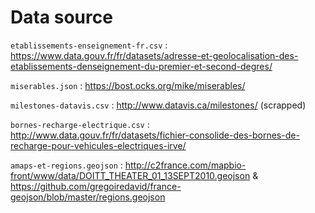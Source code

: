 # Data source

``etablissements-enseignement-fr.csv`` : https://www.data.gouv.fr/fr/datasets/adresse-et-geolocalisation-des-etablissements-denseignement-du-premier-et-second-degres/

``miserables.json`` : https://bost.ocks.org/mike/miserables/

``milestones-datavis.csv`` : http://www.datavis.ca/milestones/ (scrapped)

``bornes-recharge-electrique.csv`` : http://www.data.gouv.fr/fr/datasets/fichier-consolide-des-bornes-de-recharge-pour-vehicules-electriques-irve/

``amaps-et-regions.geojson`` : http://c2france.com/mapbio-front/www/data/DOITT_THEATER_01_13SEPT2010.geojson & https://github.com/gregoiredavid/france-geojson/blob/master/regions.geojson